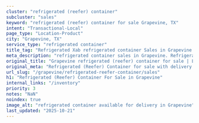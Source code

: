 ```yaml
---
cluster: "refrigerated (reefer) container"
subcluster: "sales"
keyword: "refrigerated (reefer) container for sale Grapevine, TX"
intent: "Transactional-Local"
page_type: "Location-Product"
city: "Grapevine, TX"
service_type: "refrigerated container"
title_tag: "Refrigerated Xab refrigerated container Sales in Grapevine | LC Container"
meta_description: "refrigerated container sales in Grapevine. Refrigerated containers with climate control. Fast delivery, competitive pricing. Serving refrigerated reefer container area. Quote ID: HH9. Call (214) 524-4168 for your free quote today."
original_title: "Grapevine refrigerated (reefer) container for sale | LC"
original_meta: "Refrigerated (Reefer) Container for sale with delivery in Grapevine, TX. LC Container — local Since 2003. Get pricing today."
url_slug: "/grapevine/refrigerated-reefer-container/sales"
h1: "Refrigerated (Reefer) Container For Sale in Grapevine"
internal_links: "/inventory"
priority: 3
notes: "NaN"
noindex: true
image_alt: "refrigerated container available for delivery in Grapevine"
last_updated: "2025-10-21"
---
```


<!-- TODO: Add unique city/inventory copy, images, and internal links here. -->
